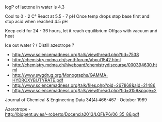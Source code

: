 logP of lactone in water is 4.3

Cool to 0 - 2 C°
React at 5.5 - 7 pH
Once temp drops stop base first and stop acid when reached 4.5 pH

Keep cold for 24 - 36 hours, let it reach equilibrium
Offgas with vacuum and heat

Ice out water ? / Distill azeotrope ?



- http://www.sciencemadness.org/talk/viewthread.php?tid=7538
- http://chemistry.mdma.ch/synthforum/about1542.html
- http://chemistry.mdma.ch/hiveboard/chemistrydiscourse/000394630.html
- http://www.swgdrug.org/Monographs/GAMMA-HYDROXYBUTYRATE.pdf
- http://www.sciencemadness.org/talk/files.php?pid=267868&aid=21486
- http://www.sciencemadness.org/talk/viewthread.php?tid=3159&page=2

Journal of Chemical & Engineering Data 34(4):466-467 · October 1989

Azerotrope - http://biopent.uv.es/~roberto/Docencia2013/LQFI/P6/06_35_86.pdf 

